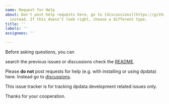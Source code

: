 ```yaml
---
name: Request for Help
about: Don't post help requests here, go to [discussions](https://github.com/deepmodeling/dpdata/discussions)
  instead. If this doesn’t look right, choose a different type.
title: ''
labels: ''
assignees: ''

---
```


Before asking questions, you can

search the previous issues or discussions
check the [README](https://github.com/deepmodeling/dpdata/#readme).

Please **do not** post requests for help (e.g. with installing or using dpdata) here. 
Instead go to [discussions](https://github.com/deepmodeling/dpdata/discussions).

This issue tracker is for tracking dpdata development related issues only.

Thanks for your cooperation.
